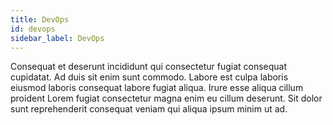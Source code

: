 ```yaml
---
title: DevOps
id: devops
sidebar_label: DevOps
---
```


Consequat et deserunt incididunt qui consectetur fugiat consequat cupidatat. Ad duis sit enim sunt commodo. Labore est culpa laboris eiusmod laboris consequat labore fugiat aliqua. Irure esse aliqua cillum proident Lorem fugiat consectetur magna enim eu cillum deserunt. Sit dolor sunt reprehenderit consequat veniam qui aliqua ipsum minim ut ad.

